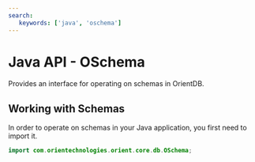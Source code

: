 ```yaml
---
search:
   keywords: ['java', 'oschema']
---
```


# Java API - OSchema

Provides an interface for operating on schemas in OrientDB.

## Working with Schemas

In order to operate on schemas in your Java application, you first need to import it.

```java
import com.orientechnologies.orient.core.db.OSchema;
```



